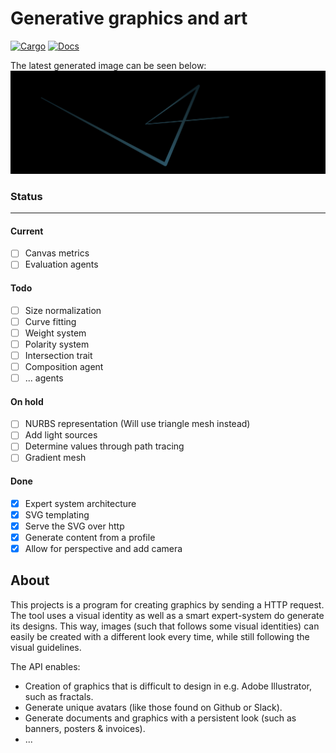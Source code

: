 # Generative graphics and art
[![Cargo](https://api.travis-ci.com/rasviitanen/idmage.svg?branch=master)](https://travis-ci.com/rasviitanen/idmage) 
[![Docs](https://img.shields.io/badge/docs-v0.0.1-blue.svg)](https://rasviitanen.github.io/idmage/idmage/index.html)

The latest generated image can be seen below:
![Figure 1. Ray tracing, the basics](static/test.svg)

### Status
-----
#### Current
- [ ] Canvas metrics
- [ ] Evaluation agents
#### Todo
- [ ] Size normalization
- [ ] Curve fitting
- [ ] Weight system
- [ ] Polarity system
- [ ] Intersection trait
- [ ] Composition agent
- [ ] ... agents
#### On hold
- [ ] NURBS representation (Will use triangle mesh instead)
- [ ] Add light sources
- [ ] Determine values through path tracing
- [ ] Gradient mesh
#### Done
- [X] Expert system architecture
- [X] SVG templating
- [X] Serve the SVG over http
- [X] Generate content from a profile
- [X] Allow for perspective and add camera

## About 
This projects is a program for creating graphics by sending a HTTP request. The tool uses a visual identity as well as a smart expert-system do generate its designs. This way, images (such that follows some visual identities) can easily be created with a different look every time, while still following the visual guidelines.

The API enables:
* Creation of graphics that is difficult to design in e.g. Adobe Illustrator, such as fractals.
* Generate unique avatars (like those found on Github or Slack).
* Generate documents and graphics with a persistent look (such as banners, posters & invoices).
* ...
